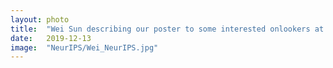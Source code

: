 ```yaml
---
layout: photo
title:  "Wei Sun describing our poster to some interested onlookers at NeurIPS 2019"
date:   2019-12-13
image:	"NeurIPS/Wei_NeurIPS.jpg"
---
```


